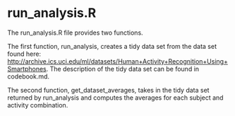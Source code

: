 # run_analysis.R

The run_analysis.R file provides two functions.

The first function, run_analysis, creates a tidy data set from the data set found here: http://archive.ics.uci.edu/ml/datasets/Human+Activity+Recognition+Using+Smartphones. The description of the tidy data set can be found in codebook.md.

The second function, get_dataset_averages, takes in the tidy data set returned by run_analysis and computes the averages for each subject and activity combination.
